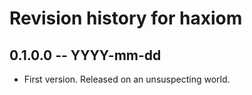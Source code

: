 # Revision history for haxiom

## 0.1.0.0 -- YYYY-mm-dd

* First version. Released on an unsuspecting world.
